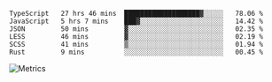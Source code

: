 <!--START_SECTION:waka-->

```text
TypeScript   27 hrs 46 mins  ███████████████████▓░░░░░   78.06 %
JavaScript   5 hrs 7 mins    ███▓░░░░░░░░░░░░░░░░░░░░░   14.42 %
JSON         50 mins         ▓░░░░░░░░░░░░░░░░░░░░░░░░   02.35 %
LESS         46 mins         ▓░░░░░░░░░░░░░░░░░░░░░░░░   02.19 %
SCSS         41 mins         ▒░░░░░░░░░░░░░░░░░░░░░░░░   01.94 %
Rust         9 mins          ░░░░░░░░░░░░░░░░░░░░░░░░░   00.45 %
```

<!--END_SECTION:waka-->

![Metrics](https://metrics.lecoq.io/TachibanaKimika?template=classic&base.activity=0&base.community=0&base.repositories=0&languages=1&isocalendar=1&isocalendar.duration=half-year&languages.limit=8&languages.sections=most-used&languages.colors=github&languages.threshold=0%25&languages.indepth=false&languages.recent.load=300&languages.recent.days=14&config.timezone=Asia%2FShanghai)
